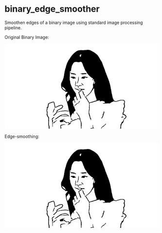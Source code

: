 # binary_edge_smoother

Smoothen edges of a binary image using standard image processing pipeline.

Original Binary Image:

![image](im.jpg)

Edge-smoothing:

![image](im.jpg)


